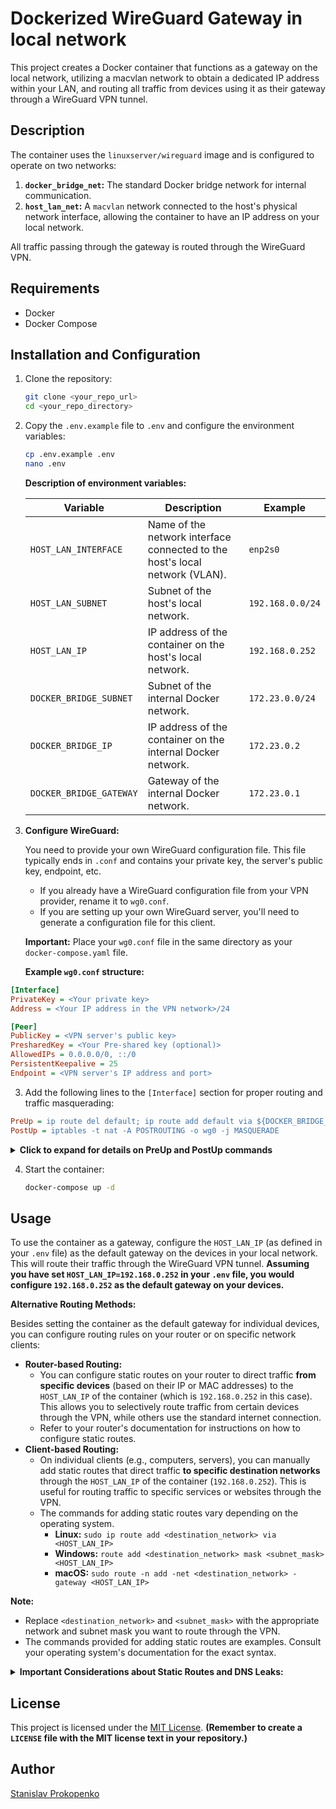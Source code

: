 # Dockerized WireGuard Gateway in local network

This project creates a Docker container that functions as a gateway on the local network, utilizing a macvlan network to obtain a dedicated IP address within your LAN, and routing all traffic from devices using it as their gateway through a WireGuard VPN tunnel.

## Description

The container uses the `linuxserver/wireguard` image and is configured to operate on two networks:

1. **`docker_bridge_net`:** The standard Docker bridge network for internal communication.
2. **`host_lan_net`:** A `macvlan` network connected to the host's physical network interface, allowing the container to have an IP address on your local network.

All traffic passing through the gateway is routed through the WireGuard VPN.

## Requirements

*   Docker
*   Docker Compose

## Installation and Configuration

1. Clone the repository:

    ```bash
    git clone <your_repo_url>
    cd <your_repo_directory>
    ```

2. Copy the `.env.example` file to `.env` and configure the environment variables:

    ```bash
    cp .env.example .env
    nano .env
    ```

    **Description of environment variables:**

    | Variable              | Description                                                                    | Example          |
    | --------------------- | ------------------------------------------------------------------------------ | ---------------- |
    | `HOST_LAN_INTERFACE` | Name of the network interface connected to the host's local network (VLAN).     | `enp2s0`         |
    | `HOST_LAN_SUBNET`    | Subnet of the host's local network.                                             | `192.168.0.0/24`    |
    | `HOST_LAN_IP`        | IP address of the container on the host's local network.                       | `192.168.0.252`     |
    | `DOCKER_BRIDGE_SUBNET` | Subnet of the internal Docker network.                                         | `172.23.0.0/24` |
    | `DOCKER_BRIDGE_IP`    | IP address of the container on the internal Docker network.                    | `172.23.0.2`    |
    | `DOCKER_BRIDGE_GATEWAY` | Gateway of the internal Docker network.                                      | `172.23.0.1`    |

3. **Configure WireGuard:**

    You need to provide your own WireGuard configuration file. This file typically ends in `.conf` and contains your private key, the server's public key, endpoint, etc.

    *   If you already have a WireGuard configuration file from your VPN provider, rename it to `wg0.conf`.
    *   If you are setting up your own WireGuard server, you'll need to generate a configuration file for this client.

    **Important:** Place your `wg0.conf` file in the same directory as your `docker-compose.yaml` file.

    **Example `wg0.conf` structure:**
```ini
[Interface]
PrivateKey = <Your private key>
Address = <Your IP address in the VPN network>/24

[Peer]
PublicKey = <VPN server's public key>
PresharedKey = <Your Pre-shared key (optional)>
AllowedIPs = 0.0.0.0/0, ::/0
PersistentKeepalive = 25
Endpoint = <VPN server's IP address and port>
```

3. Add the following lines to the `[Interface]` section for proper routing and traffic masquerading:
```ini
PreUp = ip route del default; ip route add default via ${DOCKER_BRIDGE_GATEWAY} dev eth0; iptables -t nat -A POSTROUTING -o eth0 -j MASQUERADE
PostUp = iptables -t nat -A POSTROUTING -o wg0 -j MASQUERADE
```
<details>
  <summary><b>Click to expand for details on PreUp and PostUp commands</b></summary>

  These commands perform the following actions:

  -   **`PreUp`:**
      -   `ip route del default`: Deletes the default route.
      -   `ip route add default via ${DOCKER_BRIDGE_GATEWAY} dev eth0`: Adds the default route through the Docker bridge network.
      -   `iptables -t nat -A POSTROUTING -o eth0 -j MASQUERADE`: Enables masquerading (NAT) for traffic exiting through `eth0`.
  -   **`PostUp`:**
      -   `iptables -t nat -A POSTROUTING -o wg0 -j MASQUERADE`: Enables masquerading (NAT) for traffic exiting through the `wg0` interface (VPN tunnel).

</details>


4. Start the container:

    ```bash
    docker-compose up -d
    ```

## Usage

To use the container as a gateway, configure the `HOST_LAN_IP` (as defined in your `.env` file) as the default gateway on the devices in your local network. This will route their traffic through the WireGuard VPN tunnel. **Assuming you have set `HOST_LAN_IP=192.168.0.252` in your `.env` file, you would configure `192.168.0.252` as the default gateway on your devices.**

**Alternative Routing Methods:**

Besides setting the container as the default gateway for individual devices, you can configure routing rules on your router or on specific network clients:

*   **Router-based Routing:**
    *   You can configure static routes on your router to direct traffic **from specific devices** (based on their IP or MAC addresses) to the `HOST_LAN_IP` of the container (which is `192.168.0.252` in this case). This allows you to selectively route traffic from certain devices through the VPN, while others use the standard internet connection.
    *   Refer to your router's documentation for instructions on how to configure static routes.
*   **Client-based Routing:**
    *   On individual clients (e.g., computers, servers), you can manually add static routes that direct traffic **to specific destination networks** through the `HOST_LAN_IP` of the container (`192.168.0.252`). This is useful for routing traffic to specific services or websites through the VPN.
    *   The commands for adding static routes vary depending on the operating system.
        *   **Linux:**  `sudo ip route add <destination_network> via <HOST_LAN_IP>`
        *   **Windows:** `route add <destination_network> mask <subnet_mask> <HOST_LAN_IP>`
        *   **macOS:** `sudo route -n add -net <destination_network> -gateway <HOST_LAN_IP>`

**Note:**

*   Replace `<destination_network>` and `<subnet_mask>` with the appropriate network and subnet mask you want to route through the VPN.
*   The commands provided for adding static routes are examples. Consult your operating system's documentation for the exact syntax.
<details>
  <summary><b>Important Considerations about Static Routes and DNS Leaks:</b></summary>


*   **Potential DNS Leaks:** When using static routes, especially client-based, your DNS requests might still be sent through your regular internet connection, potentially revealing your browsing activity to your ISP or other parties. This is because static routes typically only affect the routing of IP packets, not the DNS resolution process.
*   **Mitigation:** To minimize the risk of DNS leaks when using static routes:
    *   **Configure your devices to use the DNS servers provided by your VPN provider.** This ensures that your DNS requests are also routed through the VPN tunnel, **provided you have added a static route for these DNS servers to go through the VPN gateway ( `192.168.0.252` in this case).** You can usually find these DNS server addresses in your VPN provider's documentation or client application.
        **Example:** If your VPN provider's DNS server is `1.1.1.1`, you would add a static route for this IP address via the gateway, similar to the examples for destination networks given above. For instance:
         **On Linux:**
         ```bash
         sudo ip route add 1.1.1.1 via 192.168.0.252
         ```
         **On Windows:**
         ```bash
         route add 1.1.1.1 mask 255.255.255.255 192.168.0.252
         ```
         **On macOS:**
         ```bash
         sudo route -n add -host 10.8.0.1 -gateway 192.168.0.252
         ```
    *   **Use DNS Leak Test websites:** After configuring static routes, use websites like `dnsleaktest.com` or `ipleak.net` to check if your DNS requests are leaking.
    *   **Consider using the container as your default gateway:** If possible, setting the container as the default gateway for your devices is the most reliable way to avoid DNS leaks, as it forces all traffic, including DNS requests, through the VPN tunnel
      </details>
## License

This project is licensed under the [MIT License](LICENSE). **(Remember to create a `LICENSE` file with the MIT license text in your repository.)**

## Author

[Stanislav Prokopenko](https://github.com/kitsune0n)
